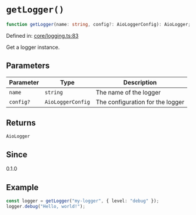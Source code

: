 # `getLogger()`

```ts
function getLogger(name: string, config?: AioLoggerConfig): AioLogger;
```

Defined in: [core/logging.ts:83](https://github.com/adobe/aio-lib-telemetry/blob/dd348342643b2b66d5a8c5267221de639b83642e/source/core/logging.ts#L83)

Get a logger instance.

## Parameters

| Parameter | Type              | Description                      |
| --------- | ----------------- | -------------------------------- |
| `name`    | `string`          | The name of the logger           |
| `config?` | `AioLoggerConfig` | The configuration for the logger |

## Returns

`AioLogger`

## Since

0.1.0

## Example

```ts
const logger = getLogger("my-logger", { level: "debug" });
logger.debug("Hello, world!");
```
